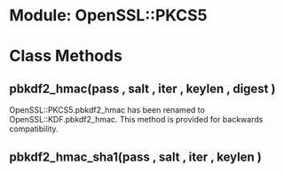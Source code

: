 # Module: OpenSSL::PKCS5
    



# Class Methods
## pbkdf2_hmac(pass , salt , iter , keylen , digest ) [](#method-c-pbkdf2_hmac)
OpenSSL::PKCS5.pbkdf2_hmac has been renamed to OpenSSL::KDF.pbkdf2_hmac. This
method is provided for backwards compatibility.
## pbkdf2_hmac_sha1(pass , salt , iter , keylen ) [](#method-c-pbkdf2_hmac_sha1)

